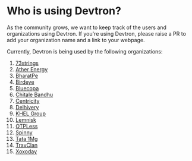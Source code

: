 # Who is using Devtron?

As the community grows, we want to keep track of the users and organizations using Devtron. If you're using Devtron, please raise a PR to add your organization name and a link to your webpage.

Currently, Devtron is being used by the following organizations:

1. [73strings](https://www.73strings.com/)
2. [Ather Energy](https://www.atherenergy.com/)
3. [BharatPe](https://bharatpe.com/)
4. [Birdeye](https://birdeye.com/)
5. [Bluecopa](https://www.bluecopa.com/) 
6. [Chitale Bandhu](https://www.chitalebandhu.in/) 
7. [Centricity](https://centricity.co.in/) 
8. [Delhivery](https://www.delhivery.com/)
9. [KHEL Group](https://thekhelgroup.com/)
10. [Lemnisk](https://www.lemnisk.co/) 
11. [OTPLess](https://otpless.com/)
12. [Spinny](https://www.spinny.com/)
13. [Tata 1Mg](https://www.1mg.com/)
14. [TravClan](https://www.travclan.com/) 
15. [Xoxoday](https://www.xoxoday.com/)



